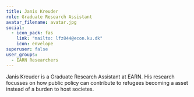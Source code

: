 ```yaml
---
title: Janis Kreuder
role: Graduate Research Assistant
avatar_filename: avatar.jpg
social:
  - icon_pack: fas
    link: "mailto: lfz844@econ.ku.dk"
    icon: envelope
superuser: false
user_groups:
  - EARN Researchers
---
```

Janis Kreuder is a Graduate Research Assistant at EARN. His research focusses on how public policy can contribute to refugees becoming a asset instead of a burden to host societes.
